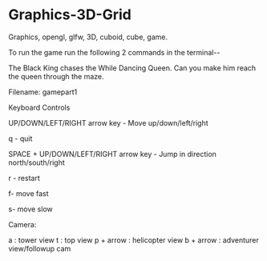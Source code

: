 # Graphics-3D-Grid
Graphics, opengl, glfw, 3D, cuboid, cube, game.


To run the game run the following 2 commands in the terminal--



The Black King chases the While Dancing Queen.
Can you make him reach the queen through the maze.

Filename: gamepart1

Keyboard Controls

UP/DOWN/LEFT/RIGHT arrow key - Move up/down/left/right

q - quit

SPACE + UP/DOWN/LEFT/RIGHT arrow key - Jump in direction north/south/right

r - restart

f- move fast

s- move slow


Camera:

a : tower view
t : top view
p + arrow : helicopter view
b + arrow : adventurer view/followup cam

